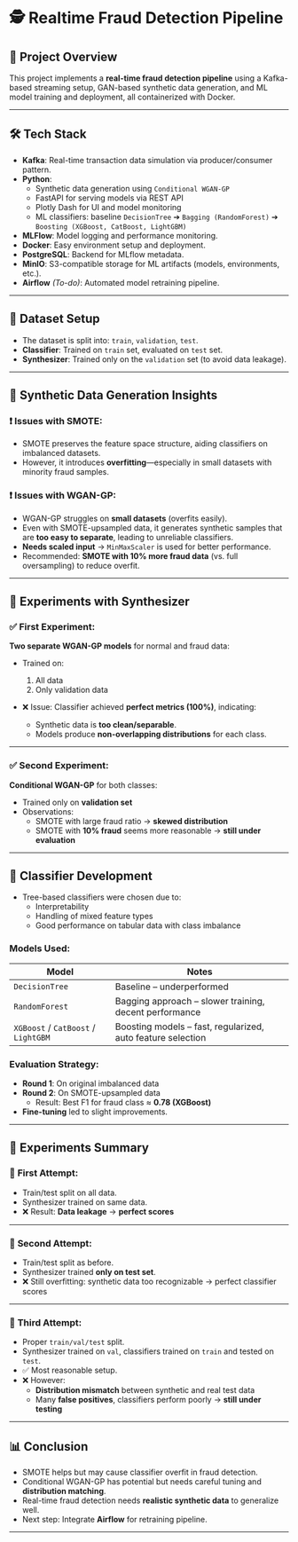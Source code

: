 # 🕵️ Realtime Fraud Detection Pipeline

## 🚀 Project Overview

This project implements a **real-time fraud detection pipeline** using a Kafka-based streaming setup, GAN-based synthetic data generation, and ML model training and deployment, all containerized with Docker.

---

## 🛠️ Tech Stack

- **Kafka**: Real-time transaction data simulation via producer/consumer pattern.
- **Python**:
  - Synthetic data generation using `Conditional WGAN-GP`
  - FastAPI for serving models via REST API
  - Plotly Dash for UI and model monitoring
  - ML classifiers: baseline `DecisionTree` ➔ `Bagging (RandomForest)` ➔ `Boosting (XGBoost, CatBoost, LightGBM)`
- **MLFlow**: Model logging and performance monitoring.
- **Docker**: Easy environment setup and deployment.
- **PostgreSQL**: Backend for MLflow metadata.
- **MinIO**: S3-compatible storage for ML artifacts (models, environments, etc.).
- **Airflow** *(To-do)*: Automated model retraining pipeline.

---

## 🧪 Dataset Setup

- The dataset is split into: `train`, `validation`, `test`.
- **Classifier**: Trained on `train` set, evaluated on `test` set.
- **Synthesizer**: Trained only on the `validation` set (to avoid data leakage).

---

## 🧬 Synthetic Data Generation Insights

### ❗ Issues with SMOTE:

- SMOTE preserves the feature space structure, aiding classifiers on imbalanced datasets.
- However, it introduces **overfitting**—especially in small datasets with minority fraud samples.

### ❗ Issues with WGAN-GP:

- WGAN-GP struggles on **small datasets** (overfits easily).
- Even with SMOTE-upsampled data, it generates synthetic samples that are **too easy to separate**, leading to unreliable classifiers.
- **Needs scaled input** → `MinMaxScaler` is used for better performance.
- Recommended: **SMOTE with 10% more fraud data** (vs. full oversampling) to reduce overfit.

---

## 🔬 Experiments with Synthesizer

### ✅ **First Experiment**:  
**Two separate WGAN-GP models** for normal and fraud data:

- Trained on:  
  1. All data  
  2. Only validation data  

- ❌ Issue: Classifier achieved **perfect metrics (100%)**, indicating:
  - Synthetic data is **too clean/separable**.
  - Models produce **non-overlapping distributions** for each class.

---

### ✅ **Second Experiment**:  
**Conditional WGAN-GP** for both classes:

- Trained only on **validation set**
- Observations:
  - SMOTE with large fraud ratio → **skewed distribution**
  - SMOTE with **10% fraud** seems more reasonable → **still under evaluation**

---

## 🧠 Classifier Development

- Tree-based classifiers were chosen due to:
  - Interpretability
  - Handling of mixed feature types
  - Good performance on tabular data with class imbalance

### Models Used:

| Model               | Notes |
|--------------------|-------|
| `DecisionTree`     | Baseline – underperformed |
| `RandomForest`     | Bagging approach – slower training, decent performance |
| `XGBoost` / `CatBoost` / `LightGBM` | Boosting models – fast, regularized, auto feature selection |

### Evaluation Strategy:

- **Round 1**: On original imbalanced data  
- **Round 2**: On SMOTE-upsampled data  
  - Result: Best F1 for fraud class ≈ **0.78 (XGBoost)**
- **Fine-tuning** led to slight improvements.

---

## 🔪 Experiments Summary

### 🔪 **First Attempt**:
- Train/test split on all data.
- Synthesizer trained on same data.
- ❌ Result: **Data leakage** → **perfect scores**

---

### 🔪 **Second Attempt**:
- Train/test split as before.
- Synthesizer trained **only on test set**.
- ❌ Still overfitting: synthetic data too recognizable → perfect classifier scores

---

### 🔪 **Third Attempt**:
- Proper `train/val/test` split.
- Synthesizer trained on `val`, classifiers trained on `train` and tested on `test`.
- ✅ Most reasonable setup.
- ❌ However:  
  - **Distribution mismatch** between synthetic and real test data  
  - Many **false positives**, classifiers perform poorly → **still under testing**

---

## 📊 Conclusion

- SMOTE helps but may cause classifier overfit in fraud detection.
- Conditional WGAN-GP has potential but needs careful tuning and **distribution matching**.
- Real-time fraud detection needs **realistic synthetic data** to generalize well.
- Next step: Integrate **Airflow** for retraining pipeline.

---